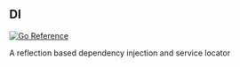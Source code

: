 ## DI

[![Go Reference](https://pkg.go.dev/badge/github.com/andresmeireles/di.svg)](https://pkg.go.dev/github.com/andresmeireles/di)

A reflection based dependency injection and service locator
